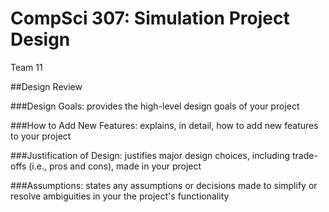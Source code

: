 CompSci 307: Simulation Project Design
========================================
Team 11


##Design Review


###Design Goals:
    provides the high-level design goals of your project

###How to Add New Features:
    explains, in detail, how to add new features to your project

###Justification of Design:
    justifies major design choices, including trade-offs (i.e., pros and cons), made in your project

###Assumptions:
    states any assumptions or decisions made to simplify or resolve ambiguities in your the project's functionality